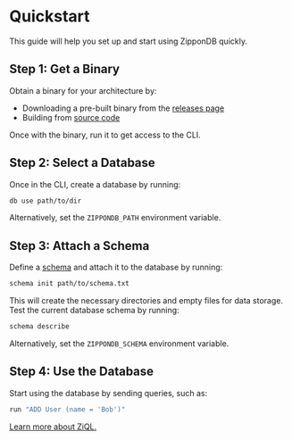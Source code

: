 # Quickstart

This guide will help you set up and start using ZipponDB quickly.

## Step 1: Get a Binary

Obtain a binary for your architecture by:

- Downloading a pre-built binary from the [releases page](https://github.com/MrBounty/ZipponDB/releases)
- Building from [source code](https://mrbounty.github.io/ZipponDB/build)

Once with the binary, run it to get access to the CLI.

## Step 2: Select a Database

Once in the CLI, create a database by running:
```bash
db use path/to/dir
```

Alternatively, set the `ZIPPONDB_PATH` environment variable.

## Step 3: Attach a Schema

Define a [schema](/ZipponDB/Schema) and attach it to the database by running:

```bash
schema init path/to/schema.txt
```

This will create the necessary directories and empty files for data storage. Test the current database schema by running:

```bash
schema describe
```

Alternatively, set the `ZIPPONDB_SCHEMA` environment variable.

## Step 4: Use the Database

Start using the database by sending queries, such as:

```bash
run "ADD User (name = 'Bob')"
```

[Learn more about ZiQL.](/ZipponDB/ziql/intro)
